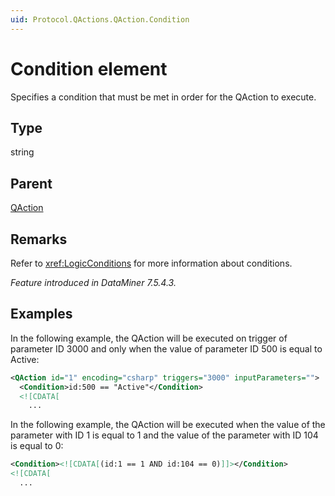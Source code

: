 ```yaml
---
uid: Protocol.QActions.QAction.Condition
---
```


# Condition element

Specifies a condition that must be met in order for the QAction to execute.

## Type

string

## Parent

[QAction](xref:Protocol.QActions.QAction)

## Remarks

Refer to <xref:LogicConditions> for more information about conditions.

*Feature introduced in DataMiner 7.5.4.3.*

## Examples

In the following example, the QAction will be executed on trigger of parameter ID 3000 and only when the value of parameter ID 500 is equal to Active:

```xml
<QAction id="1" encoding="csharp" triggers="3000" inputParameters="">
  <Condition>id:500 == "Active"</Condition>
  <![CDATA[
    ...
```

In the following example, the QAction will be executed when the value of the parameter with ID 1 is equal to 1 and the value of the parameter with ID 104 is equal to 0:

```xml
<Condition><![CDATA[(id:1 == 1 AND id:104 == 0)]]></Condition>
<![CDATA[
  ...
```

